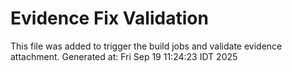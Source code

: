 # Evidence Fix Validation

This file was added to trigger the build jobs and validate evidence attachment.
Generated at: Fri Sep 19 11:24:23 IDT 2025
